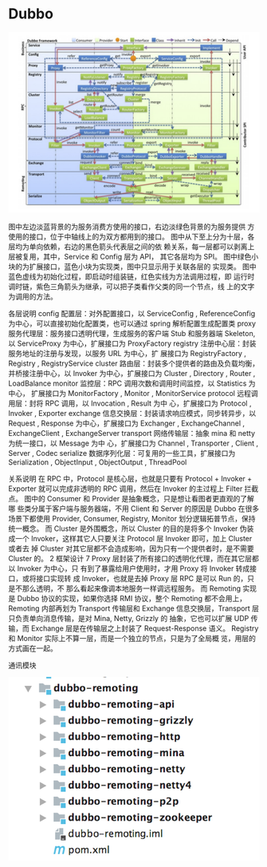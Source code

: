 # Dubbo

![](.gitbook/assets/image%20%2813%29.png)

                                  图中左边淡蓝背景的为服务消费方使用的接口，右边淡绿色背景的为服务提供 方使用的接口，位于中轴线上的为双方都用到的接口。 图中从下至上分为十层，各层均为单向依赖，右边的黑色箭头代表层之间的依 赖关系，每一层都可以剥离上层被复用，其中，Service 和 Config 层为 API， 其它各层均为 SPI。 图中绿色小块的为扩展接口，蓝色小块为实现类，图中只显示用于关联各层的 实现类。 图中蓝色虚线为初始化过程，即启动时组装链，红色实线为方法调用过程，即 运行时调时链，紫色三角箭头为继承，可以把子类看作父类的同一个节点，线 上的文字为调用的方法。

各层说明 config 配置层：对外配置接口，以 ServiceConfig , ReferenceConfig 为中心，可以直接初始化配置类，也可以通过 spring 解析配置生成配置类 proxy 服务代理层：服务接口透明代理，生成服务的客户端 Stub 和服务器端 Skeleton, 以 ServiceProxy 为中心，扩展接口为 ProxyFactory registry 注册中心层：封装服务地址的注册与发现，以服务 URL 为中心，扩 展接口为 RegistryFactory , Registry , RegistryService cluster 路由层：封装多个提供者的路由及负载均衡，并桥接注册中心，以 Invoker 为中心，扩展接口为 Cluster , Directory , Router , LoadBalance monitor 监控层：RPC 调用次数和调用时间监控，以 Statistics 为中心， 扩展接口为 MonitorFactory , Monitor , MonitorService protocol 远程调用层：封将 RPC 调用，以 Invocation , Result 为中 心，扩展接口为 Protocol , Invoker , Exporter exchange 信息交换层：封装请求响应模式，同步转异步，以 Request , Response 为中心，扩展接口为 Exchanger , ExchangeChannel , ExchangeClient , ExchangeServer transport 网络传输层：抽象 mina 和 netty 为统一接口，以 Message 为中 心，扩展接口为 Channel , Transporter , Client , Server , Codec serialize 数据序列化层：可复用的一些工具，扩展接口为 Serialization , ObjectInput , ObjectOutput , ThreadPool



关系说明 在 RPC 中，Protocol 是核心层，也就是只要有 Protocol + Invoker + Exporter 就可以完成非透明的 RPC 调用，然后在 Invoker 的主过程上 Filter 拦截点。 图中的 Consumer 和 Provider 是抽象概念，只是想让看图者更直观的了解哪 些类分属于客户端与服务器端，不用 Client 和 Server 的原因是 Dubbo 在很多 场景下都使用 Provider, Consumer, Registry, Monitor 划分逻辑拓普节点，保持 统一概念。 而 Cluster 是外围概念，所以 Cluster 的目的是将多个 Invoker 伪装成一个 Invoker，这样其它人只要关注 Protocol 层 Invoker 即可，加上 Cluster 或者去 掉 Cluster 对其它层都不会造成影响，因为只有一个提供者时，是不需要 Cluster 的。 2 框架设计 7 Proxy 层封装了所有接口的透明化代理，而在其它层都以 Invoker 为中心，只 有到了暴露给用户使用时，才用 Proxy 将 Invoker 转成接口，或将接口实现转 成 Invoker，也就是去掉 Proxy 层 RPC 是可以 Run 的，只是不那么透明，不 那么看起来像调本地服务一样调远程服务。 而 Remoting 实现是 Dubbo 协议的实现，如果你选择 RMI 协议，整个 Remoting 都不会用上，Remoting 内部再划为 Transport 传输层和 Exchange 信息交换层，Transport 层只负责单向消息传输，是对 Mina, Netty, Grizzly 的 抽象，它也可以扩展 UDP 传输，而 Exchange 层是在传输层之上封装了 Request-Response 语义。 Registry 和 Monitor 实际上不算一层，而是一个独立的节点，只是为了全局概 览，用层的方式画在一起。



通讯模块

![](.gitbook/assets/image.png)

